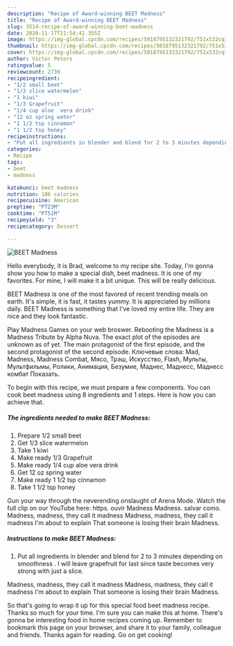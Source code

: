 ```yaml
---
description: "Recipe of Award-winning BEET Madness"
title: "Recipe of Award-winning BEET Madness"
slug: 3514-recipe-of-award-winning-beet-madness
date: 2020-11-17T21:54:41.355Z
image: https://img-global.cpcdn.com/recipes/5018795132321792/751x532cq70/beet-madness-recipe-main-photo.jpg
thumbnail: https://img-global.cpcdn.com/recipes/5018795132321792/751x532cq70/beet-madness-recipe-main-photo.jpg
cover: https://img-global.cpcdn.com/recipes/5018795132321792/751x532cq70/beet-madness-recipe-main-photo.jpg
author: Victor Peters
ratingvalue: 5
reviewcount: 2739
recipeingredient:
- "1/2 small beet"
- "1/3 slice watermelon"
- "1 kiwi"
- "1/3 Grapefruit"
- "1/4 cup aloe  vera drink"
- "12 oz spring water"
- "1 1/2 tsp cinnamon"
- "1 1/2 tsp honey"
recipeinstructions:
- "Put all ingredients in blender and blend for 2 to 3 minutes depending on  smoothness . I will leave grapefruit for last since taste becomes very strong with just a slice."
categories:
- Recipe
tags:
- beet
- madness

katakunci: beet madness 
nutrition: 186 calories
recipecuisine: American
preptime: "PT23M"
cooktime: "PT51M"
recipeyield: "3"
recipecategory: Dessert

---
```



![BEET Madness](https://img-global.cpcdn.com/recipes/5018795132321792/751x532cq70/beet-madness-recipe-main-photo.jpg)

Hello everybody, it is Brad, welcome to my recipe site. Today, I'm gonna show you how to make a special dish, beet madness. It is one of my favorites. For mine, I will make it a bit unique. This will be really delicious.

BEET Madness is one of the most favored of recent trending meals on earth. It's simple, it is fast, it tastes yummy. It is appreciated by millions daily. BEET Madness is something that I've loved my entire life. They are nice and they look fantastic.

Play Madness Games on your web broswer. Rebooting the Madness is a Madness Tribute by Alpha Nuva. The exact plot of the episodes are unknown as of yet. The main protagonist of the first episode, and the second protagonist of the second episode. Ключевые слова: Mad, Madness, Madness Combat, Мясо, Трэш, Искусство, Flash, Мульты, Мультфильмы, Ролики, Анимация, Безумие, Маднес, Маднесс, Маднесс комбат Показать.


To begin with this recipe, we must prepare a few components. You can cook beet madness using 8 ingredients and 1 steps. Here is how you can achieve that.

<!--inarticleads1-->

##### The ingredients needed to make BEET Madness:

1. Prepare 1/2 small beet
1. Get 1/3 slice watermelon
1. Take 1 kiwi
1. Make ready 1/3 Grapefruit
1. Make ready 1/4 cup aloe  vera drink
1. Get 12 oz spring water
1. Make ready 1 1/2 tsp cinnamon
1. Take 1 1/2 tsp honey


Gun your way through the neverending onslaught of Arena Mode. Watch the full clip on our YouTube here: https. ouvir Madness Madness. salvar como. Madness, madness, they call it madness Madness, madness, they call it madness I&#39;m about to explain That someone is losing their brain Madness. 

<!--inarticleads2-->

##### Instructions to make BEET Madness:

1. Put all ingredients in blender and blend for 2 to 3 minutes depending on  smoothness . I will leave grapefruit for last since taste becomes very strong with just a slice.


Madness, madness, they call it madness Madness, madness, they call it madness I&#39;m about to explain That someone is losing their brain Madness. 

So that's going to wrap it up for this special food beet madness recipe. Thanks so much for your time. I'm sure you can make this at home. There's gonna be interesting food in home recipes coming up. Remember to bookmark this page on your browser, and share it to your family, colleague and friends. Thanks again for reading. Go on get cooking!
